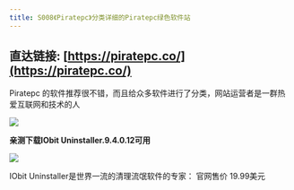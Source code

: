 ```yaml
---
title: S008《Piratepc》分类详细的Piratepc绿色软件站
---
```




## 直达链接: [https://piratepc.co/](https://piratepc.co/)




Piratepc 的软件推荐很不错，而且给众多软件进行了分类，网站运营者是一群热爱互联网和技术的人

![](https://www.v2fy.com/asset/0i/OnlineToolsBook/OnlineToolsBookMD/S008_piratepc_co.assets/002-20200825150010072.png)

**亲测下载IObit Uninstaller.9.4.0.12可用**

![](https://www.v2fy.com/asset/soft-000009-find-crack/0022.png)

IObit Uninstaller是世界一流的清理流氓软件的专家： 官网售价 19.99美元